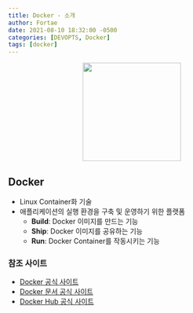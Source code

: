 ```yaml
---
title: Docker - 소개
author: Fortae
date: 2021-08-10 18:32:00 -0500
categories: [DEVOPTS, Docker]
tags: [docker]
---
```


<div align="center">
    <img src="../../resources/img/docker/docker.png" width="200px" />
</div>

## **Docker**

- Linux Container화 기술
- 애플리케이션의 실행 환경을 구축 및 운영하기 위한 플랫폼
  - **Build**: Docker 이미지를 만드는 기능
  - **Ship**: Docker 이미지를 공유하는 기능
  - **Run**: Docker Container를 작동시키는 기능

### 참조 사이트

- [Docker 공식 사이트](https://docker.com)
- [Docker 문서 공식 사이트](https://docs.docker.com)
- [Docker Hub 공식 사이트](https://hub.docker.com)
